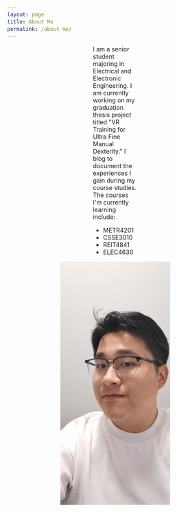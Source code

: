 ```yaml
---
layout: page
title: About Me
permalink: /about me/
---
```


<div style="margin: 10px 200px;">
  I am a senior student majoring in Electrical and Electronic Engineering. I am currently working on my graduation thesis project titled "VR Training for Ultra Fine Manual Dexterity."
  I blog to document the experiences I gain during my course studies. The courses I'm currently learning include: 

  * METR4201
  * CSSE3010
  * REIT4841
  * ELEC4630
  
</div>

<p align="center">
  <img src="/assets/images/Runfeng_portrait.jpg" alt="Image of Runfeng Shi">
</p>
